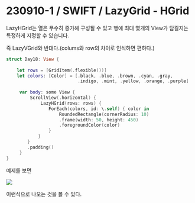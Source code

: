# 230910-1 / SWIFT / LazyGrid - HGrid

LazyHGrid는 열은 무수히 증가해 구성될 수 있고 행에 최대 몇개의 View가 담길지는 특정하게 지정할 수 있습니다.

즉 LazyVGrid와 반대다.(colums와 row의 차이로 인식하면 편하다.)

```swift
struct Day18: View {
    
    let rows = [GridItem(.flexible())]
    let colors: [Color] = [.black, .blue, .brown, .cyan, .gray,
                           .indigo, .mint, .yellow, .orange, .purple]
     
     var body: some View {
         ScrollView(.horizontal) {
             LazyHGrid(rows: rows) {
                ForEach(colors, id: \.self) { color in
                    RoundedRectangle(cornerRadius: 10)
                    .frame(width: 50, height: 450)
                    .foregroundColor(color)
                }
            }
        }
        .padding()
     }
}
```

예제를 보면 

<img src="/Users/mac/Desktop/All-Github/TIL/사진/스크린샷 2023-09-10 오후 7.02.45.png">

이런식으로 나오는 것을 볼 수 있다.